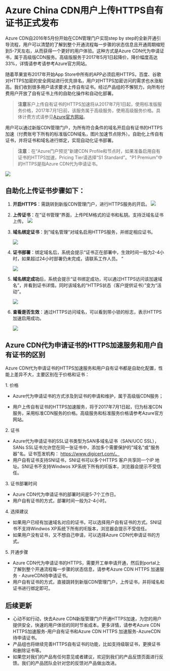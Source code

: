 
# Azure China CDN用户上传HTTPS自有证书正式发布

Azure CDN自2016年5月份开始在CDN管理门户实现step by step的全新开通引导流程，用户可以清楚的了解到整个开通流程每一步骤的状态信息且开通周期缩短到5-7天左右，从而获得一个更好的用户体验。这种方式是Azure CDN代为申请证书，属于高级版CDN服务。高级版服务于2017年5月1日起降价，降价幅度高达33%，详情请参考请参考Azure官方网站。

随着苹果宣布2017年开始App Store中所有的APP必须启用HTTPS，百度、谷歌对HTTPS加密的安全网站进行优先排名，用户对HTTPS加密访问的需求也水涨船高。我们收到很多用户请求要求上传自有证书。经过产品组的不懈努力，向所有付费用户开放了自有证书上传的自助化操作和自动化部署。
>**注意**客户上传自有证书的HTTPS加速将从2017年7月1日起，使用标准版服务价格，2017年7月1日前，该服务属于高级服务，使用高级服务价格。具体计费方式请参见[Azure官方网站](https://www.azure.cn/pricing/details/cdn/)。


用户可以通过新版CDN管理门户，为所有符合条件的域名开启自有证书的HTTPS加速（付费账号下所有的标准版CDN域名，图片加速节点除外）。自助化上传自有证书，并将证书和域名进行绑定，实现自动化证书部署。

>**注意**：在“Azure门户预览”新建CDN Profile和节点时，如果准备启用自有证书的HTTPS加速，Pricing Tier请选择“S1 Standard”。"P1 Premium"中的HTTPS是指Azure CDN代为申请证书。


   ![][15]

## 自助化上传证书步骤如下：


1. **开启HTTPS**：需跳转到新版CDN管理门户，进行HTTPS服务的开启。 
   ![][3]
	   
2. **上传证书**：在”证书管理“界面，上传PEM格式的证书和私钥。支持泛域名证书上传。
   ![][4]

3. **域名绑定证书**：到”域名管理“对域名启用HTTPS服务，并绑定相应证书。

    ![][8]

4. **证书部署**：绑定域名后，系统会提示“证书正在部署中，生效时间一般为2-4小时，如果超过24小时部署仍未完成，请联系工作人员。 ”

    ![][13]

5. **域名绑定成功**后，系统会提示“证书绑定成功，可以通过HTTPS访问该加速域名”，并看到证书详情。同时该域名的“HTTPS状态（客户提供证书）”变为“活动”。

    ![][10]
6. **查看是否生效**：通过HTTPS访问域名，可以看到带小锁的标志，表示HTTPS加速启用成功。

    ![][14]
## Azure CDN代为申请证书的HTTPS加速服务和用户自有证书的区别

Azure CDN代为申请证书的HTTPS加速服务和用户自有证书都是自助化配置，性能上差异不大，主要区别在于价格和证书：

1. 价格

- Azure代为申请证书的方式涉及到证书的申请和维护，属于高级版CDN服务；

- 用户上传自有证书的HTTPS加速服务，将于2017年7月1日起，归为标准CDN服务，采用标准CDN服务的价格。高级服务和标准服务价格请参考Azure官方网站。

2. 证书

- Azure代为申请证书的SSL证书类型为SAN多域名证书（SAN/UCC SSL），SANs SSL证书允许您在同一张证书中，添加多个需要保护的"域名"或"服务器"名。证书签发机构： https://www.digicert.com/。
- 用户自有证书支持SNI证书，SNI证书可以多个HTTPS 客户共享同一个IP 地址。SNI证书不支持Windwos XP系统下所有的IE版本，浏览器会提示不受信任。

3. 证书部署时间

- Azure CDN代为申请证书的部署时间是5-7个工作日。
- 用户自有证书的方式，部署时间一般为2-4小时。

4. 选择建议

- 如果用户已经有加速域名对应的证书，可以选择用户自有证书的方式。SNI证书不支持Windwos XP系统下所有的IE版本，浏览器会提示不受信任。
- 如果用户没有证书，又不想自己申请，可以选择Azure CDN代申请证书的方式。

5. 开通步骤

- Azure CDN代为申请证书的HTTPS，需要开工单申请开通，然后到portal上了解到整个开通流程每一步骤的状态信息，请参考Azure CDN HTTPS 加速服务 - AzureCDN待申请证书。
- 用户自有证书的方式，直接跳转到新版CDN管理门户，上传证书，并将域名和证书进行绑定即可。
    
## 后续更新

- 心动不如行动，快去Azure CDN新版管理门户开通HTTPS加速，为您的用户提供安全，快速的用户体验的同时节省成本。更多详情，请参考Azure CDN HTTPS加速服务-用户自有证书和Azure CDN HTTPS 加速服务-AzureCDN待申请证书。
- 产品组也将继续完善HTTPS自有证书的功能，比如支持级联证书，更换证书和删除证书等。
- 如果您对我们的产品有任何意见或者建议，欢迎到我们的产品反馈页面进行反馈。我们的产品团队会针对您的反馈对产品做出改进。

<!--Image references-->
[1]: ./httpsimage/manage.png
[2]: ./httpsimage/oldportal.png
[3]: ./httpsimage/newportaloverview.png
[4]: ./httpsimage/uploadcert.png
[5]: ./httpsimage/bindcert1.png
[6]: ./httpsimage/bindcert1.1.png
[7]: ./httpsimage/certdetail.png
[8]: ./httpsimage/bindcert2.png
[9]: ./httpsimage/bindcert3.png
[10]: ./httpsimage/success.png
[11]: ./httpsimage/successdomainstatuspng.png
[12]: ./httpsimage/cert4.png
[13]: ./httpsimage/deploying.png
[14]: ./httpsimage/finalaccess.png
[15]: ./httpsimage/ibizapricingtier.png

